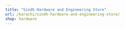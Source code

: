 ```yaml
---
title: "Sindh Hardware and Engineering Store"
url: /karachi/sindh-hardware-and-engineering-store/
shop: hardware
---
```

